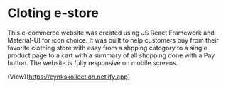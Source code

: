 # Cloting e-store
This e-commerce website was created using JS React Framework and Material-UI for icon choice. 
It was built to help customers buy from their favorite clothing store with easy from a shpping catogory to a single product page to a cart with a summary of all shopping done with a Pay button. The website is fully responsive on mobile screens.

(View)[https://cynkskollection.netlify.app]
